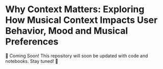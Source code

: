 # Why Context Matters: Exploring How Musical Context Impacts User Behavior, Mood and Musical Preferences

🚀 Coming Soon!
This repository will soon be updated with code and notebooks. Stay tuned! 📌
